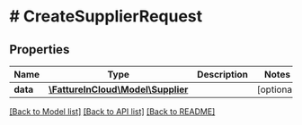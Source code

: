 # # CreateSupplierRequest

## Properties

Name | Type | Description | Notes
------------ | ------------- | ------------- | -------------
**data** | [**\FattureInCloud\Model\Supplier**](Supplier.md) |  | [optional]

[[Back to Model list]](../../README.md#models) [[Back to API list]](../../README.md#endpoints) [[Back to README]](../../README.md)

